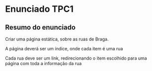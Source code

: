 # Enunciado TPC1

## Resumo do enunciado

Criar uma página estática, sobre as ruas de Braga.

A página deverá ser um índice, onde cada item é uma rua

Cada rua deve ser um link, redirecionando o item escolhido para uma página com toda a informação da rua